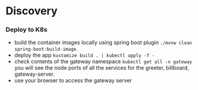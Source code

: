 # Discovery

### Deploy to K8s

* build the container images locally using spring boot plugin `./mvnw clean spring-boot:build-image`.
* deploy the app `kustomize build . | kubectl apply -f -`
* check contents of the gateway namespace `kubectl get all -n gateway` you will see the node ports of all the
  services for the greeter, billboard, gateway-server.
* use your browser to access the gateway server 

